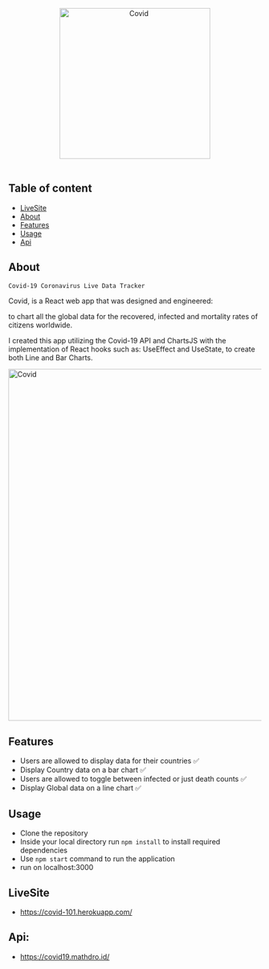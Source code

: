 <p align="center">
  <a href="https://covid-101.herokuapp.com/"><img src="https://github.com/umpp101/Covid/blob/master/public/coronavirus.png" alt="Covid" width="300px"></a>
  <br>
  <br>
</p>

## Table of content
- [LiveSite](#LiveSite)
- [About](#about)
- [Features](#features)
- [Usage](#usage)
- [Api](#Api)


## About
`Covid-19 Coronavirus Live Data Tracker `

Covid, is a React web app that was designed and engineered:

to chart all the global data for the recovered, infected and mortality rates of citizens worldwide.

I created this app utilizing the Covid-19 API and ChartsJS with the implementation of React hooks such as: 
UseEffect and UseState, to create both Line and Bar Charts.


<a href="https://covid-101.herokuapp.com/"><img src="https://github.com/umpp101/Covid/blob/master/public/app-gif.gif" alt="Covid" width="700px"></a>
## Features
- Users are allowed to display data for their countries ✅
- Display Country data on a bar chart ✅
- Users are allowed to toggle between infected or just death counts ✅
- Display Global data on a line chart ✅


## Usage
- Clone the repository
- Inside your local directory run `npm install` to install required dependencies
- Use `npm start` command to run the application
- run on localhost:3000

## LiveSite
- https://covid-101.herokuapp.com/

## Api:
- https://covid19.mathdro.id/

